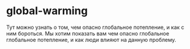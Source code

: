 # global-warming
Тут можно узнать о том, чем опасно глобальное потепление, и как с ним бороться. Мы хотим показать вам чем опасно глобальное глобальное потепление, и как люди влияют на данную проблему.
